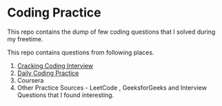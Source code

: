 # Coding Practice

This repo contains the dump of few coding questions that I solved during my freetime. 

This repo contains questions from following places.  

1. [Cracking Coding Interview](https://www.crackingthecodinginterview.com/)
2. [Daily Coding Practice](https://www.dailycodingproblem.com/)
3. Coursera
4. Other Practice Sources - LeetCode , GeeksforGeeks and Interview Questions that I found interesting. 
